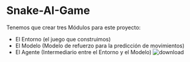 # Snake-AI-Game

Tenemos que crear tres Módulos para este proyecto:

- El Entorno (el juego que construimos)
- El Modelo (Modelo de refuerzo para la predicción de movimientos)
- El Agente (Intermediario entre el Entorno y el Modelo)
![download](https://github.com/JordiPG05/Snake-AI-Game/assets/100807571/0a17a952-9e53-4870-8f6a-63dabf3c3400)
